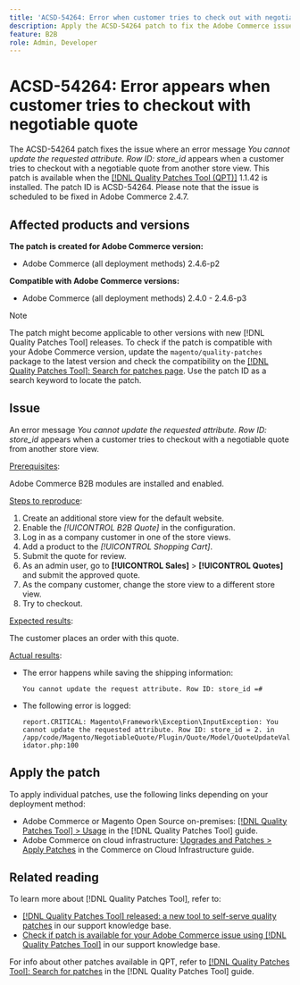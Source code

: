 ```yaml
---
title: 'ACSD-54264: Error when customer tries to check out with negotiable quote'
description: Apply the ACSD-54264 patch to fix the Adobe Commerce issue where an error message "You cannot update the requested attribute. Row ID:store_id" appears when a customer tries to checkout with a negotiable quote from another store view.
feature: B2B
role: Admin, Developer
---
```

# ACSD-54264: Error appears when customer tries to checkout with negotiable quote

The ACSD-54264 patch fixes the issue where an error message *You cannot update the requested attribute. Row ID: store_id* appears when a customer tries to checkout with a negotiable quote from another store view. This patch is available when the [[!DNL Quality Patches Tool (QPT)]](/help/announcements/adobe-commerce-announcements/magento-quality-patches-released-new-tool-to-self-serve-quality-patches.md) 1.1.42 is installed. The patch ID is ACSD-54264. Please note that the issue is scheduled to be fixed in Adobe Commerce 2.4.7.

## Affected products and versions

**The patch is created for Adobe Commerce version:**

* Adobe Commerce (all deployment methods) 2.4.6-p2

**Compatible with Adobe Commerce versions:**

* Adobe Commerce (all deployment methods) 2.4.0 - 2.4.6-p3

>[!NOTE]
>
>The patch might become applicable to other versions with new [!DNL Quality Patches Tool] releases. To check if the patch is compatible with your Adobe Commerce version, update the `magento/quality-patches` package to the latest version and check the compatibility on the [[!DNL Quality Patches Tool]: Search for patches page](https://experienceleague.adobe.com/tools/commerce-quality-patches/index.html). Use the patch ID as a search keyword to locate the patch.

## Issue

An error message *You cannot update the requested attribute. Row ID: store_id* appears when a customer tries to checkout with a negotiable quote from another store view.

<u>Prerequisites</u>:

Adobe Commerce B2B modules are installed and enabled.

<u>Steps to reproduce</u>:

1. Create an additional store view for the default website.
1. Enable the *[!UICONTROL B2B Quote]* in the configuration.
1. Log in as a company customer in one of the store views.
1. Add a product to the *[!UICONTROL Shopping Cart]*.
1. Submit the quote for review.
1. As an admin user, go to **[!UICONTROL Sales]** > **[!UICONTROL Quotes]** and submit the approved quote.
1. As the company customer, change the store view to a different store view.
1. Try to checkout.

<u>Expected results</u>:

The customer places an order with this quote.

<u>Actual results</u>:

* The error happens while saving the shipping information:
  
    `You cannot update the request attribute. Row ID: store_id =#`

* The following error is logged:
  
    `report.CRITICAL: Magento\Framework\Exception\InputException: You cannot update the requested attribute. Row ID: store_id = 2. in /app/code/Magento/NegotiableQuote/Plugin/Quote/Model/QuoteUpdateValidator.php:100`
 
## Apply the patch

To apply individual patches, use the following links depending on your deployment method:

* Adobe Commerce or Magento Open Source on-premises: [[!DNL Quality Patches Tool] > Usage](https://experienceleague.adobe.com/docs/commerce-operations/tools/quality-patches-tool/usage.html) in the [!DNL Quality Patches Tool] guide.
* Adobe Commerce on cloud infrastructure: [Upgrades and Patches > Apply Patches](https://experienceleague.adobe.com/docs/commerce-cloud-service/user-guide/develop/upgrade/apply-patches.html) in the Commerce on Cloud Infrastructure guide.

## Related reading

To learn more about [!DNL Quality Patches Tool], refer to:

* [[!DNL Quality Patches Tool] released: a new tool to self-serve quality patches](/help/announcements/adobe-commerce-announcements/magento-quality-patches-released-new-tool-to-self-serve-quality-patches.md) in our support knowledge base.
* [Check if patch is available for your Adobe Commerce issue using [!DNL Quality Patches Tool]](/help/support-tools/patches-available-in-qpt-tool/check-patch-for-magento-issue-with-magento-quality-patches.md) in our support knowledge base.

For info about other patches available in QPT, refer to [[!DNL Quality Patches Tool]: Search for patches](https://experienceleague.adobe.com/tools/commerce-quality-patches/index.html) in the [!DNL Quality Patches Tool] guide.
